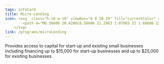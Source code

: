 ```yaml
---
tags: infoCard
title: Micro-Lending
icon: <svg  class="h-10 w-10" viewBox="0 0 20 20" fill="currentColor" xmlns="http://www.w3.org/2000/svg">
        <path d="M0.58606 20.4286C0.58606 21.2963 1.07865 22 1.68606 22H21.4861C22.0935 22 22.5861 21.2963 22.5861 20.4286V4.71429H0.58606V20.4286ZM15.9861 10.2143C15.9861 9.78018 16.2322 9.42857 16.5361 9.42857H19.8361C20.1399 9.42857 20.3861 9.78018 20.3861 10.2143V11.7857C20.3861 12.2198 20.1399 12.5714 19.8361 12.5714H16.5361C16.2322 12.5714 15.9861 12.2198 15.9861 11.7857V10.2143ZM15.9861 16.1071C15.9861 15.8901 16.1091 15.7143 16.2611 15.7143H20.1111C20.263 15.7143 20.3861 15.8901 20.3861 16.1071V16.8929C20.3861 17.1099 20.263 17.2857 20.1111 17.2857H16.2611C16.1091 17.2857 15.9861 17.1099 15.9861 16.8929V16.1071ZM2.78606 11.3929C2.78606 11.1758 2.90912 11 3.06106 11H13.5111C13.663 11 13.7861 11.1758 13.7861 11.3929V12.1786C13.7861 12.3956 13.663 12.5714 13.5111 12.5714H3.06106C2.90912 12.5714 2.78606 12.3956 2.78606 12.1786V11.3929ZM2.78606 16.1071C2.78606 15.8901 2.90912 15.7143 3.06106 15.7143H9.11106C9.263 15.7143 9.38606 15.8901 9.38606 16.1071V16.8929C9.38606 17.1099 9.263 17.2857 9.11106 17.2857H3.06106C2.90912 17.2857 2.78606 17.1099 2.78606 16.8929V16.1071ZM22.0361 0H1.13606C0.832185 0 0.58606 0.351607 0.58606 0.785714V3.14286H22.5861V0.785714C22.5861 0.351607 22.3399 0 22.0361 0Z"/>
    </svg>
link: /programs/microLending
---
```


Provides access to capital for start-up and existing small businesses including financing up to $15,000 for start-up businesses and up to $25,000 for existing businesses.
